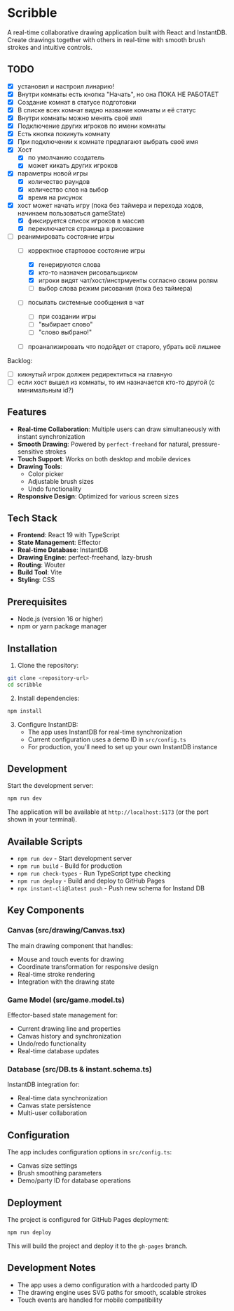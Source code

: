 # Scribble

A real-time collaborative drawing application built with React and InstantDB. Create drawings together with others in real-time with smooth brush strokes and intuitive controls.

## TODO
- [x] установил и настроил линарию!
- [x] Внутри комнаты есть кнопка "Начать", но она ПОКА НЕ РАБОТАЕТ
- [x] Создание комнат в статусе подготовки
- [x] В списке всех комнат видно название комнаты и её статус
- [x] Внутри комнаты можно менять своё имя
- [x] Подключение других игроков по имени комнаты
- [x] Есть кнопка покинуть комнату
- [x] При подключении к комнате предлагают выбрать своё имя
- [x] Хост
  - [x] по умолчанию создатель
  - [x] может кикать других игроков
- [x] параметры новой игры
  - [x] количество раундов
  - [x] количество слов на выбор
  - [x] время на рисунок
- [x] хост может начать игру (пока без таймера и перехода ходов, начинаем пользоваться gameState)
  - [x] фиксируется список игроков в массив
  - [x] переключается страница в рисование
- [ ] реанимировать состояние игры
  - [ ] корректное стартовое состояние игры 
    - [x] генерируются слова
    - [x] кто-то назначен рисовальщиком
    - [x] игроки видят чат/хост/инстрмуенты согласно своим ролям
    - [ ] выбор слова режим рисования (пока без таймера)
  - [ ] посылать системные сообщения в чат
    - [ ] при создании игры
    - [ ] "выбирает слово"
    - [ ] "слово выбрано!"
  - [ ] проанализировать что подойдет от старого, убрать всё лишнее


Backlog:
- [ ] кикнутый игрок должен редиректиться на главную
- [ ] если хост вышел из комнаты, то им назначается кто-то другой (с минимальным id?)

 ## Features

- **Real-time Collaboration**: Multiple users can draw simultaneously with instant synchronization
- **Smooth Drawing**: Powered by `perfect-freehand` for natural, pressure-sensitive strokes
- **Touch Support**: Works on both desktop and mobile devices
- **Drawing Tools**:
  - Color picker
  - Adjustable brush sizes
  - Undo functionality
- **Responsive Design**: Optimized for various screen sizes

## Tech Stack

- **Frontend**: React 19 with TypeScript
- **State Management**: Effector
- **Real-time Database**: InstantDB
- **Drawing Engine**: perfect-freehand, lazy-brush
- **Routing**: Wouter
- **Build Tool**: Vite
- **Styling**: CSS

## Prerequisites

- Node.js (version 16 or higher)
- npm or yarn package manager

## Installation

1. Clone the repository:

```bash
git clone <repository-url>
cd scribble
```

2. Install dependencies:

```bash
npm install
```

3. Configure InstantDB:
   - The app uses InstantDB for real-time synchronization
   - Current configuration uses a demo ID in `src/config.ts`
   - For production, you'll need to set up your own InstantDB instance

## Development

Start the development server:

```bash
npm run dev
```

The application will be available at `http://localhost:5173` (or the port shown in your terminal).

## Available Scripts

- `npm run dev` - Start development server
- `npm run build` - Build for production
- `npm run check-types` - Run TypeScript type checking
- `npm run deploy` - Build and deploy to GitHub Pages
- `npx instant-cli@latest push` - Push new schema for Instand DB

## Key Components

### Canvas (src/drawing/Canvas.tsx)

The main drawing component that handles:

- Mouse and touch events for drawing
- Coordinate transformation for responsive design
- Real-time stroke rendering
- Integration with the drawing state

### Game Model (src/game.model.ts)

Effector-based state management for:

- Current drawing line and properties
- Canvas history and synchronization
- Undo/redo functionality
- Real-time database updates

### Database (src/DB.ts & instant.schema.ts)

InstantDB integration for:

- Real-time data synchronization
- Canvas state persistence
- Multi-user collaboration

## Configuration

The app includes configuration options in `src/config.ts`:

- Canvas size settings
- Brush smoothing parameters
- Demo/party ID for database operations

## Deployment

The project is configured for GitHub Pages deployment:

```bash
npm run deploy
```

This will build the project and deploy it to the `gh-pages` branch.

## Development Notes

- The app uses a demo configuration with a hardcoded party ID
- The drawing engine uses SVG paths for smooth, scalable strokes
- Touch events are handled for mobile compatibility
